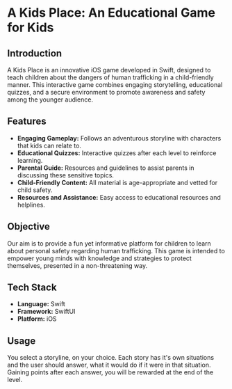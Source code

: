 # A Kids Place: An Educational Game for Kids

## Introduction

A Kids Place is an innovative iOS game developed in Swift, designed to teach children about the dangers of human trafficking in a child-friendly manner. This interactive game combines engaging storytelling, educational quizzes, and a secure environment to promote awareness and safety among the younger audience.

## Features

- **Engaging Gameplay:** Follows an adventurous storyline with characters that kids can relate to.
- **Educational Quizzes:** Interactive quizzes after each level to reinforce learning.
- **Parental Guide:** Resources and guidelines to assist parents in discussing these sensitive topics.
- **Child-Friendly Content:** All material is age-appropriate and vetted for child safety.
- **Resources and Assistance:** Easy access to educational resources and helplines.

## Objective

Our aim is to provide a fun yet informative platform for children to learn about personal safety regarding human trafficking. This game is intended to empower young minds with knowledge and strategies to protect themselves, presented in a non-threatening way.

## Tech Stack

- **Language:** Swift
- **Framework:** SwiftUI
- **Platform:** iOS

## Usage

You select a storyline, on your choice. Each story has it's own situations and the user should answer, what it would do if it were in that situation. Gaining points after each answer, you will be rewarded at the end of the level.


